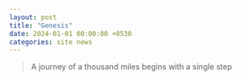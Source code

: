 ```yaml
---
layout: post
title: "Genesis"
date: 2024-01-01 00:00:00 +0530
categories: site news
---
```

> A journey of a thousand miles begins with a single step
